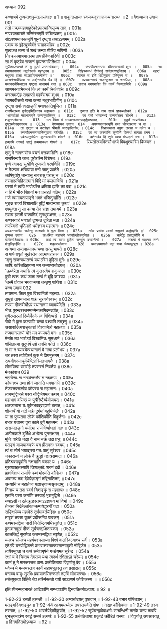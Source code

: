 अध्यायः 092

कण्वाश्रमे दुष्यन्तशकुन्तलासंवादः ॥ 1 ॥ शकुन्तलायाः स्वजन्मवृत्तान्तकथनारम्भः ॥ 2 ॥
वैशम्पायन उवाच 	001  
ततो गच्छन्महाबाहुरेकोऽमात्यान्विसृज्य तान् ।	001a  
नापश्यच्चाश्रमे तस्मिंस्तमृषिं संशितव्रतम् ॥	001c  
सोऽपश्यमानस्तमृषिं शून्यं दृष्ट्वा तथाऽऽश्रमम् ।	002a  
उवाच क इहेत्युच्चैर्वनं सन्नादयन्निव ॥	002c  
श्रुत्वाऽथ तस्य तं शब्दं कन्या श्रीरिव रूपिणी ।	003a  
निश्चक्रामाश्रमात्तस्मात्तापसीवेषधारिणी ॥	003c  
सा तं दृष्ट्वैव राजानं दुष्यन्तमसितेक्षणा ।	004a  
`सुप्रीताऽभ्यागतं तं तु पूज्यं प्राप्तमथेश्वरम् ॥	004c  
रूपयौवनसम्पन्ना शीलाचारवती शुभा ।	005a  
सा तमायतपद्माक्षं व्यूढोरस्कं महाभुजम् ॥	005c  
सिंहस्कन्धं दीर्घबाहुं सर्वलक्षणपूजितम् ।	006a  
स्पृष्टं मधुरया वाचा साऽब्रवीज्जनमेजया ॥'	006c  
स्वागतं त इति क्षिप्रमुवाच प्रतिपूज्य च ।	007a  
आसनेनार्चयित्वा च पाद्येनार्घ्येण चैव हि ॥	007c  
पप्रच्छानामयं राजन्कुशलं च नराधिपम् ।	008a  
यथावदर्चयित्वाऽथ पृष्ट्वा चानामयं तदा ॥	008c  
उवाच स्मयमानेव किं कार्यं क्रियतामिति ।	009a  
`आश्रमस्याभिगमने किं त्वं कार्यं चिकीर्षसि ॥	009c  
कस्त्वमद्येह सम्प्राप्तो महर्षेराश्रमं शुभम् ।	010a  
'तामब्रवीत्ततो राजा कन्यां मधुरभाषिणीम् ॥	010c  
दृष्ट्वा सर्वानवद्याङ्गीं यथावत्प्रतिपूजितः ।	011a  
`राजर्षेस्तस्य पुत्रोऽहमिलिनस्य महात्मनः ॥	011c  
दुष्यन्त इति मे नाम सत्यं पुष्करलोचने ।	012a  
'आगतोऽहं महाभागमृषिं कण्वमुपासितुम् ॥	012c  
क्व गतो भगवान्भद्रे तन्ममाचक्ष्व शोभने ।	013a  
शकुन्तलोवाच 	013  
गतः पिता मे भगवान्फलान्याहर्तुमाश्रमात् ।	013c  
मुहूर्तं सम्प्रतीक्षस्व द्रष्टास्येनमुपागतम् ॥	013e  
वैशम्पायन उवाच 	014  
अपश्यमानस्तमृषिं तथा चोक्तस्तया च सः ।	014a  
तां दृष्ट्वा च वरारोहां श्रीमतीं चारुहासिनीम् ॥	014c  
विभ्राजमानां वपुषा तपसा च दमेन च ।	015a  
रूपयौवनसम्पन्नामित्युवाच महीपतिः ॥	015c  
का त्वं कस्यासि सुश्रोणि किमर्थं चागता वनम् ।	016a  
एवंरूपगुणोपेता कुतस्त्वमसि शोभने ॥	016c  
दर्शनादेव हि शुभे त्वया मेऽपहृतं मनः ।	017a  
इच्छामि त्वामहं ज्ञातुं तन्ममाचक्ष्व शोभने ॥	017c  
`स्थितोस्म्यमितसौभाग्ये विवक्षुश्चास्मि किञ्चन ।	018a  
शृणु मे नागनासोरु वचनं मत्तकाशिनि ॥	018c  
राजर्षेरन्वये जातः पूरोरस्मि विशेषतः ।	019a  
वृण्वे त्वामद्य सुश्रोणि दुष्यन्तो वरवर्णिनि ॥	019c  
न मेऽन्यत्र क्षत्रियाया मनो जातु प्रवर्तते ।	020a  
ऋषिपुत्रीषु चान्यासु नावरासु परासु च ॥	020c  
तस्मात्प्रणिहितात्मानं विद्दि मां कलभाषिणि ।	021a  
यस्यां मे त्वयि भावोऽस्ति क्षत्रिया ह्यसि का वदा ॥	021c  
न हि मे भीरु विप्रायां मनः प्रसहते गतिम् ।	022a  
भजे त्वामायतापाङ्गे भक्तं भजितुमर्हसि ।	022c  
भुङ्क्ष राज्यं विशालाक्षि बुद्धिं मात्वन्यथा कृथाः' ॥	022e  
एवमुक्ता तु सा कन्या तेन राज्ञा तमाश्रमे ।	023a  
उवाच हसती वाक्यमिदं सुमधुराक्षरम् ॥	023c  
कण्वस्याहं भगवतो दुष्यन्त दुहिता मता ।	024a  
तपस्विनो धृतिमतो धर्मज्ञस्य महात्मनः ॥	024c  
`अस्वतन्त्रास्मि राजेन्द्र काश्यपो मे गुरुः पिता ।	025a  
तमेव प्रार्थय स्वार्थं नायुक्तं कर्तुमर्हसि ॥'	025c  
दुष्यन्त उवाच 	026  
ऊर्ध्वरेता महाभागे भगवाँल्लोकपूजितः ।	026a  
चलेद्धि वृत्ताद्धर्मोपि न चलेत्संशितव्रतः ॥	026c  
कथं त्वं तस्य दुहिता सम्भूता वरवर्णिनी ।	027a  
संशयो मे महानत्र तन्मे छेत्तुमिहार्हसि ॥	027c  
शकुन्तलोवाच 	028  
यथाऽयमागमो मह्यं यथा चेदमभूत्पुरा ।	028a  
`अन्यथा सन्तमात्मानमन्यथा सत्सु भाषते ॥	028c  
स पापेनावृतो मूर्खस्तेन आत्मापहारकः ।	029a  
'शृणु राजन्यथातत्त्वं यथाऽस्मि दुहिता मुनेः ॥	029c  
ऋषिः कश्चिदिहागम्य मम जन्माभ्यचोदयत् ।	030a  
`ऊर्ध्वरेता यथासि त्वं कुतस्त्वेयं शकुन्तला ॥	030c  
पुत्री त्वत्तः कथं जाता तत्त्वं मे ब्रूहि काश्यप ।	031a  
'तस्मै प्रोवाच भगवान्यथा तच्छृणु पार्थिवा ॥	031c  
कण्व उवाच 	032  
तप्यमानः किल पुरा विश्वामित्रो महत्तपः ।	032a  
सुभृशं तापयामास शक्रं सुरगणेश्वरम् ॥	032c  
तपसा दीप्तवीर्योऽयं स्थानान्मां च्यावयेदिति ।	033a  
भीतः पुरन्दरस्तस्मान्मेनकामिदमब्रवीत् ॥	033c  
गुणैरप्सरसां दिव्यैर्मेनके त्वं विशिष्यसे ।	034a  
श्रेयो मे कुरु कल्याणि यत्त्वां वक्ष्यामि तच्छृणु ॥	034c  
असावादित्यशङ्काशो विश्वामित्रो महातपाः ।	035a  
तप्यमानस्तपो घोरं मम कम्पयते मनः ॥	035c  
मेनके तव भारोऽयं विश्वामित्रः सुमध्यमे ।	036a  
शंसितात्मा सुदुर्धर्ष उग्रे तपसि वर्तते ॥	036c  
स मां न च्यावयेत्स्थानात्तं वै गत्वा प्रलोभय ।	037a  
चर तस्य तपोविघ्नं कुरु मे प्रियमुत्तमम् ॥	037c  
रूपयौवनमाधुर्यचेष्टितस्मितभाषणैः ।	038a  
लोभयित्वा वरारोहे तपसस्तं निवर्तय ॥	038c  
मेनकोवाच 	039  
महातेजाः स भगवांस्तथैव च महातपाः ।	039a  
कोपनश्च तथा ह्येनं जानाति भगवानपि ॥	039c  
तेजस्तपसश्चैव कोपस्य च महात्मनः ।	040a  
त्वमप्युद्विजसे यस्य नोद्विजेयमहं कथम् ॥	040c  
महाभागं वसिष्ठं यः पुत्रैरिष्टैर्व्ययोजयत् ।	041a  
क्षत्रजातश्च यः पूर्वमभवद्ब्राह्मणो बलात् ॥	041c  
शौचार्थं यो नदीं चक्रे दुर्गमां बहुभिर्जलैः ।	042a  
यां तां पुण्यतमां लोके कौशिकीति विदुर्जनाः ॥	042c  
बभार यत्रास्य पुरा काले दुर्गे महात्मनः ।	043a  
दारान्मतङ्गो धर्मात्मा राजर्षिर्व्याधतां गतः ॥	043c  
अतीतकाले दुर्भिक्षे अभ्येत्य पुनराक्षमम् ।	044a  
मुनिः पारेति नद्या वै नाम चक्रे तदा प्रभुः ॥	044c  
मतङ्गं याजयाञ्चक्रे यत्र प्रीतमनाः स्वयम् ।	045a  
त्वं च सोमं भयाद्यस्य गतः पातुं सुरेश्वर ॥	045c  
चकारान्यं च लोकं वै क्रुद्धो नक्षत्रसम्पदा ।	046a  
प्रतिश्रवणपूर्वाणि नक्षत्राणि चकार यः ।	046c  
गुरुशापहतस्यापि त्रिशङ्कोः शरणं ददौ ॥	046e  
ब्रह्मर्षिशापं राजर्षिः कथं मोक्ष्यति कौशिकः ।	047a  
अवमत्य तदा देवैर्यज्ञाङ्गं तद्विनाशितम् ॥	047c  
अन्यानि च महातेजा यज्ञाङ्गान्यसृजत्प्रभुः ।	048a  
निनाय च तदा स्वर्गं त्रिशङ्कुं स महातपाः ॥	048c  
एतानि यस्य कर्माणि तस्याहं भृशमुद्विजे ।	049a  
यथाऽसौ न दहेत्क्रुद्धस्तथाऽऽज्ञापय मां विभो ॥	049c  
तेजसा निर्दहेल्लोकान्कम्पयेद्धरणीं पदा ।	050a  
सङ्क्षिपेच्च महामेरुं तूर्णमावर्तयेद्दिशः ॥	050c  
तादृशं तपसा युक्तं प्रदीप्तमिव पावकम् ।	051a  
कथमस्मद्विधा नारी जितेन्द्रियमभिस्पृशेत् ॥	051c  
हुताशनमुखं दीप्तं सूर्यचन्द्राक्षितारकम् ।	052a  
कालजिह्वं सुरश्रेष्ठ कथमस्मद्विधा स्पृशेत् ॥	052c  
यमश्च सोमश्च महर्षयश्चसाध्या विश्वे वालस्विल्याश्च सर्वे ।	053a  
एतेऽपि यस्योद्विजन्ते प्रभावात्तस्मात्कस्मान्मादृशी नोद्विजेत ॥	053c  
त्वयैवमुक्ता च कथं समीपमृषेर्न गच्छेयमहं सुरेन्द्र ।	054a  
रक्षां च मे चिन्तय देवराज यथा त्वदर्थं रक्षिताऽहं चरेयम् ॥	054c  
कामं तु मे मारुतस्तत्र वासः प्रक्रीडिताया विवृणोतु देव ।	055a  
भवेच्च मे मन्मथस्तत्र कार्ये सहायभूतस्तु तव प्रसादात् ॥	055c  
वनाच्च वायुः सुरभिः प्रवायात्तस्मिन्काले तमृषिं लोभयन्त्याः ।	056a  
तथेत्युक्त्वा विहिते चैव तस्मिंस्ततो ययौ साऽऽश्रमं कौशिकस्य ॥ ॥	056c  

इति श्रीमन्महाभारते आदिपर्वणि सम्भवपर्वणि द्विनवतितमोऽध्यायः ॥ 92 ॥

1-92-23 हसती हसन्ती ॥ 
1-92-30 अभ्यचोदयत् पृष्टवान् ॥ 1-92-43 बभार पोषितवान् । मतङ्गस्त्रिशङ्कुः ॥ 1-92-44 आश्रममभ्येत्य तपस्तप्त्वेति शेषः । नद्याः कौशिक्याः ॥ 
1-92-49 तस्य तस्मात् ॥
 1-92-50 आवर्तयेदेकीकुर्यात् ॥
 1-92-52 सूर्यचन्द्रावेवाक्ष्णोः सम्बन्धिनी तारके यस्य तावपि भ्रूभङ्गमात्रेण स्रष्टुं समर्थ इत्यर्थः ॥ 
1-92-55 प्रक्रीडितायाः प्रकृष्टं क्रीडितं यस्याः । विवृणोतु अपसारयतु ॥ द्विनवतितमोऽध्यायः ॥ 92 ॥
